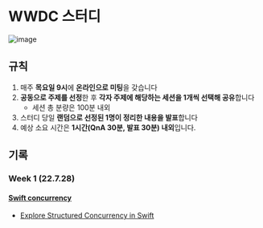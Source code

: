 # WWDC 스터디 

![image](https://user-images.githubusercontent.com/46271447/180706317-2a684758-b5f8-42e0-a296-6e147ba59d8a.png)

## 규칙
1. 매주 **목요일 9시**에 **온라인으로 미팅**을 갖습니다
2. **공동으로 주제를 선정**한 후 **각자 주제에 해당하는 세션을 1개씩 선택해 공유**합니다
    - 세션 총 분량은 100분 내외
3. 스터디 당일 **랜덤으로 선정된 1명이 정리한 내용을 발표**합니다
4. 예상 소요 시간은 **1시간(QnA 30분, 발표 30분) 내외**입니다.

## 기록
### Week 1 (22.7.28)
#### [Swift concurrency](https://github.com/Nexters/WWDC-study/tree/main/week-1)
- [Explore Structured Concurrency in Swift](week-1/%5BWWDC2021%5D%20Explore%20Structured%20Concurrency%20in%20Swift/[../[WWDC2021]%20Explore%20Structured%20Concurrency%20in%20Swift/[WWDC%202022]%20Explore%20structured%20concurrency%20in%20Swif%20272879ee2f8a4529b1d34ddd132b2bb0.md]])

